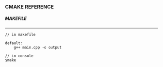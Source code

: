 ### CMAKE REFERENCE

##### MAKEFILE

---

```
// in makefile

default:
	g++ main.cpp -o output

// in console
$make
```
